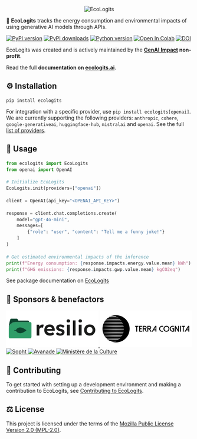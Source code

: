 <p align="center">
  <picture>
    <source media="(prefers-color-scheme: dark)" srcset="https://raw.githubusercontent.com/genai-impact/ecologits/main/docs/assets/logo_dark.png">
    <img alt="EcoLogits" src="https://raw.githubusercontent.com/genai-impact/ecologits/main/docs/assets/logo_light.png">
  </picture>
</p>

🌱 **EcoLogits** tracks the energy consumption and environmental impacts of using generative AI models through APIs.

[![PyPI version](https://img.shields.io/pypi/v/ecologits?color=00bf63)](https://pypi.org/project/ecologits/)
[![PyPI downloads](https://static.pepy.tech/badge/ecologits/month)](https://pepy.tech/projects/ecologits)
[![Python version](https://img.shields.io/pypi/pyversions/ecologits)](https://pypi.org/project/ecologits/)
[![Open In Colab](https://colab.research.google.com/assets/colab-badge.svg)](https://colab.research.google.com/drive/1VxrpJ5xuWZKQLsSN12kdqUqkppHRct3G?usp=sharing)
[![DOI](https://zenodo.org/badge/DOI/10.5281/zenodo.15601289.svg)](https://doi.org/10.5281/zenodo.15601289)

EcoLogits was created and is actively maintained by the **[GenAI Impact](https://genai-impact.org/) non-profit**. 

Read the full **documentation on [ecologits.ai](https://ecologits.ai/)**.


## ⚙️ Installation

```shell
pip install ecologits
```

For integration with a specific provider, use `pip install ecologits[openai]`. We are currently supporting the following providers: `anthropic`, `cohere`, `google-generativeai`, `huggingface-hub`, `mistralai` and `openai`. See the full [list of providers](https://ecologits.ai/latest/tutorial/providers/).


## 🚀 Usage

```python
from ecologits import EcoLogits
from openai import OpenAI

# Initialize EcoLogits
EcoLogits.init(providers=["openai"])

client = OpenAI(api_key="<OPENAI_API_KEY>")

response = client.chat.completions.create(
    model="gpt-4o-mini",
    messages=[
        {"role": "user", "content": "Tell me a funny joke!"}
    ]
)

# Get estimated environmental impacts of the inference
print(f"Energy consumption: {response.impacts.energy.value.mean} kWh")
print(f"GHG emissions: {response.impacts.gwp.value.mean} kgCO2eq")
```

See package documentation on [EcoLogits](https://ecologits.ai/)


## 💚 Sponsors & benefactors

<a href="https://resilio-solutions.com/" target="_blank">
<img src="https://raw.githubusercontent.com/genai-impact/ecologits/main/docs/assets/sponsors/resilio.png" alt="Resilio" height="100" width="250">
</a>

<a href="https://www.terra-cognita.ai/" target="_blank">
<img src="https://raw.githubusercontent.com/genai-impact/ecologits/main/docs/assets/sponsors/terra_cognita.png" alt="Terra Cognita" height="100" width="250">
</a>

<a href="https://sopht.com/" target="_blank">
<img src="https://raw.githubusercontent.com/genai-impact/ecologits/main/docs/assets/sponsors/sopht.png" alt="Sopht" height="100" width="250">
</a>

<a href="https://www.avanade.com/" target="_blank">
<img src="https://raw.githubusercontent.com/genai-impact/ecologits/main/docs/assets/sponsors/avanade.png" alt="Avanade" height="100" width="250">
</a>

<a href="https://www.culture.gouv.fr/" target="_blank">
<img src="https://raw.githubusercontent.com/genai-impact/ecologits/main/docs/assets/sponsors/ministere_culture.png" alt="Ministère de la Culture" height="100" width="132">
</a>


## 💪 Contributing

To get started with setting up a development environment and making a contribution to EcoLogits, see [Contributing to EcoLogits](https://ecologits.ai/latest/contributing/).


## ⚖️ License

This project is licensed under the terms of the [Mozilla Public License Version 2.0 (MPL-2.0)](https://www.mozilla.org/en-US/MPL/2.0/).
